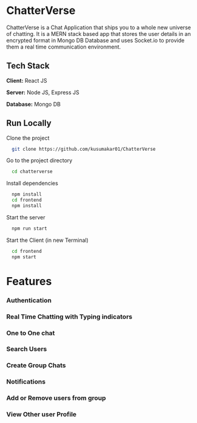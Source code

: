 
# ChatterVerse

ChatterVerse is a Chat Application that ships you to a whole new universe of chatting.
It is a MERN stack based app that stores the user details in an encrypted format in Mongo DB Database and uses Socket.io to provide them a real time communication environment.

## Tech Stack

**Client:** React JS

**Server:** Node JS, Express JS

**Database:** Mongo DB
  
## Run Locally

Clone the project

```bash
  git clone https://github.com/kusumakar01/ChatterVerse
```

Go to the project directory

```bash
  cd chatterverse
```

Install dependencies

```bash
  npm install
  cd frontend
  npm install
```

Start the server

```bash
  npm run start
```
Start the Client (in new Terminal)

```bash
  cd frontend
  npm start
```

  
# Features

### Authentication
### Real Time Chatting with Typing indicators
### One to One chat
### Search Users
### Create Group Chats
### Notifications 
### Add or Remove users from group
### View Other user Profile